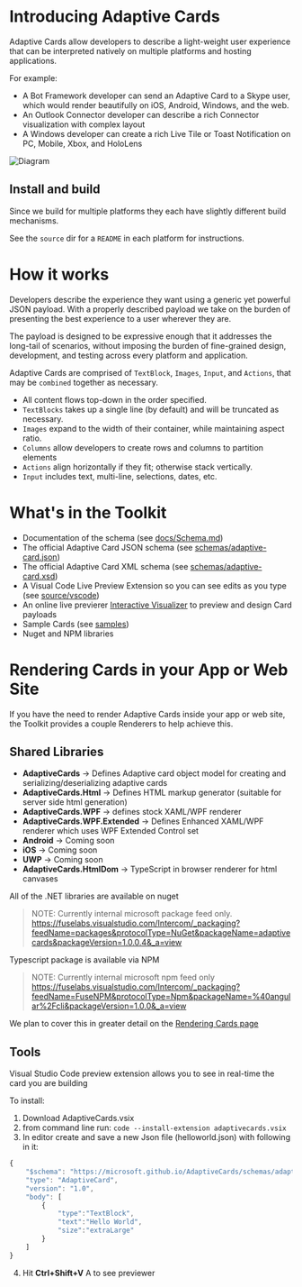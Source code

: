 # Introducing Adaptive Cards

Adaptive Cards allow developers to describe a light-weight user experience that can be interpreted natively on multiple platforms and hosting applications.

For example:

* A Bot Framework developer can send an Adaptive Card to a Skype user, which would render beautifully on iOS, Android, Windows, and the web.
* An Outlook Connector developer can describe a rich Connector visualization with complex layout
* A Windows developer can create a rich Live Tile or Toast Notification on PC, Mobile, Xbox, and HoloLens

![Diagram](docs/images/AdaptiveCardsDiagram.png)

## Install and build

Since we build for multiple platforms they each have slightly different build mechanisms.

See the `source` dir for a `README` in each platform for instructions.

# How it works

Developers describe the experience they want using a generic yet powerful JSON payload. With a properly described payload we take on the burden of presenting the best experience to a user wherever they are.

The payload is designed to be expressive enough that it addresses the long-tail of scenarios, without imposing the burden of fine-grained design, development, and testing across every platform and application. 

Adaptive Cards are comprised of `TextBlock`, `Images`, `Input`, and `Actions`, that may be `combined` together as necessary. 

* All content flows top-down in the order specified. 
* `TextBlocks` takes up a single line (by default) and will be truncated as necessary. 
* `Images` expand to the width of their container, while maintaining aspect ratio.
* `Columns` allow developers to create rows and columns to partition elements
* `Actions` align horizontally if they fit; otherwise stack vertically.
* `Input` includes text, multi-line, selections, dates, etc.

# What's in the Toolkit

* Documentation of the schema (see [docs/Schema.md](docs/Schema.md))
* The official Adaptive Card JSON schema (see [schemas/adaptive-card.json](schemas/adaptive-card.json))
* The official Adaptive Card XML schema (see [schemas/adaptive-card.xsd](schemas/adaptive-card.xsd))
* A Visual Code Live Preview Extension so you can see edits as you type (see [source/vscode](source/vscode))
* An online live previerer  [Interactive Visualizer](https://microsoft.github.io/AdaptiveCards) to preview and design Card payloads
* Sample Cards (see [samples](samples/Scenarios))
* Nuget and NPM libraries

# Rendering Cards in your App or Web Site

If you have the need to render Adaptive Cards inside your app or web site, the Toolkit provides a couple Renderers to help achieve this.


## Shared Libraries
* **AdaptiveCards** -> Defines Adaptive card object model for creating and serializing/deserializing adaptive cards
* **AdaptiveCards.Html** -> Defines HTML markup generator (suitable for server side html generation)
* **AdaptiveCards.WPF** -> defines stock XAML/WPF renderer
* **AdaptiveCards.WPF.Extended** -> Defines Enhanced XAML/WPF renderer which uses WPF Extended Control set
* **Android** -> Coming soon
* **iOS** -> Coming soon
* **UWP** -> Coming soon
* **AdaptiveCards.HtmlDom** -> TypeScript in browser renderer for html canvases

All of the .NET libraries are available on nuget 
> NOTE: Currently internal microsoft package feed only.
> https://fuselabs.visualstudio.com/Intercom/_packaging?feedName=packages&protocolType=NuGet&packageName=adaptivecards&packageVersion=1.0.0.4&_a=view

Typescript package is available via NPM
> NOTE: Currently internal microsoft npm feed only
> https://fuselabs.visualstudio.com/Intercom/_packaging?feedName=FuseNPM&protocolType=Npm&packageName=%40angular%2Fcli&packageVersion=1.0.0&_a=view

We plan to cover this in greater detail on the [Rendering Cards page](docs/RenderingCards.md)

## Tools

Visual Studio Code preview extension allows you to see in real-time the card you are building

To install:
1. Download AdaptiveCards.vsix
2. from command line run: `code --install-extension adaptivecards.vsix`
3. In editor create and save a new Json file (helloworld.json)  with following in it:

```javascript
{
    "$schema": "https://microsoft.github.io/AdaptiveCards/schemas/adaptive-card.json",
    "type": "AdaptiveCard",
    "version": "1.0",
    "body": [
        {
            "type":"TextBlock",
            "text":"Hello World",
            "size":"extraLarge"
        }
    ]
}
```
4. Hit **Ctrl+Shift+V** A to see previewer

